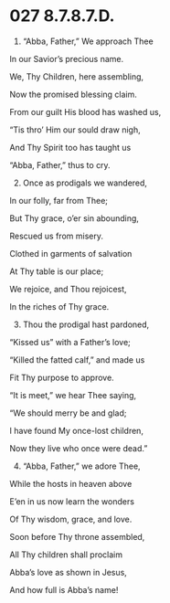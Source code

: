 # 027 8.7.8.7.D.

1.  “Abba, Father,” We approach Thee

In our Savior’s precious name.

We, Thy Children, here assembling,

Now the promised blessing claim.

From our guilt His blood has washed us,

“Tis thro’ Him our sould draw nigh,

And Thy Spirit too has taught us

“Abba, Father,” thus to cry.

2.  Once as prodigals we wandered,

In our folly, far from Thee;

But Thy grace, o’er sin abounding,

Rescued us from misery.

Clothed in garments of salvation

At Thy table is our place;

We rejoice, and Thou rejoicest,

In the riches of Thy grace.

3.  Thou the prodigal hast pardoned,

“Kissed us” with a Father’s love;

“Killed the fatted calf,” and made us

Fit Thy purpose to approve.

“It is meet,” we hear Thee saying,

“We should merry be and glad;

I have found My once-lost children,

Now they live who once were dead.”

4.  “Abba, Father,” we adore Thee,

While the hosts in heaven above

E’en in us now learn the wonders

Of Thy wisdom, grace, and love.

Soon before Thy throne assembled,

All Thy children shall proclaim

Abba’s love as shown in Jesus,

And how full is Abba’s name!

